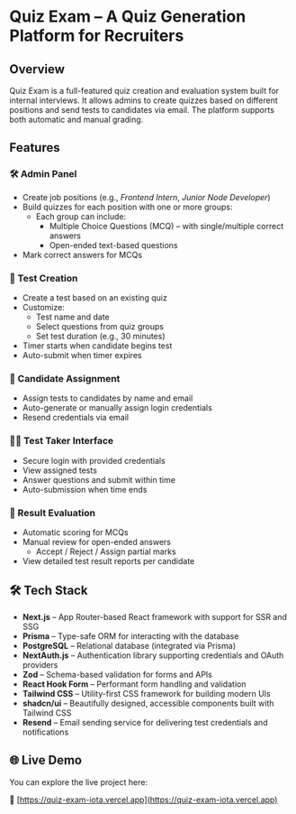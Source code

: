 # Quiz Exam – A Quiz Generation Platform for Recruiters

## Overview
Quiz Exam is a full-featured quiz creation and evaluation system built for internal interviews. It allows admins to create quizzes based on different positions and send tests to candidates via email. The platform supports both automatic and manual grading.

## Features

### 🛠️ Admin Panel
- Create job positions (e.g., *Frontend Intern*, *Junior Node Developer*)
- Build quizzes for each position with one or more groups:
  - Each group can include:
    - Multiple Choice Questions (MCQ) – with single/multiple correct answers
    - Open-ended text-based questions
- Mark correct answers for MCQs

### 🧪 Test Creation
- Create a test based on an existing quiz
- Customize:
  - Test name and date
  - Select questions from quiz groups
  - Set test duration (e.g., 30 minutes)
- Timer starts when candidate begins test
- Auto-submit when timer expires

### 👤 Candidate Assignment
- Assign tests to candidates by name and email
- Auto-generate or manually assign login credentials
- Resend credentials via email

### 🧑‍💻 Test Taker Interface
- Secure login with provided credentials
- View assigned tests
- Answer questions and submit within time
- Auto-submission when time ends

### 📝 Result Evaluation
- Automatic scoring for MCQs
- Manual review for open-ended answers
  - Accept / Reject / Assign partial marks
- View detailed test result reports per candidate

## 🛠 Tech Stack
- **Next.js** – App Router-based React framework with support for SSR and SSG
- **Prisma** – Type-safe ORM for interacting with the database
- **PostgreSQL** – Relational database (integrated via Prisma)
- **NextAuth.js** – Authentication library supporting credentials and OAuth providers
- **Zod** – Schema-based validation for forms and APIs
- **React Hook Form** – Performant form handling and validation
- **Tailwind CSS** – Utility-first CSS framework for building modern UIs
- **shadcn/ui** – Beautifully designed, accessible components built with Tailwind CSS
- **Resend** – Email sending service for delivering test credentials and notifications
  
## 🌐 Live Demo

You can explore the live project here:

🔗 [https://quiz-exam-iota.vercel.app](https://quiz-exam-iota.vercel.app)



